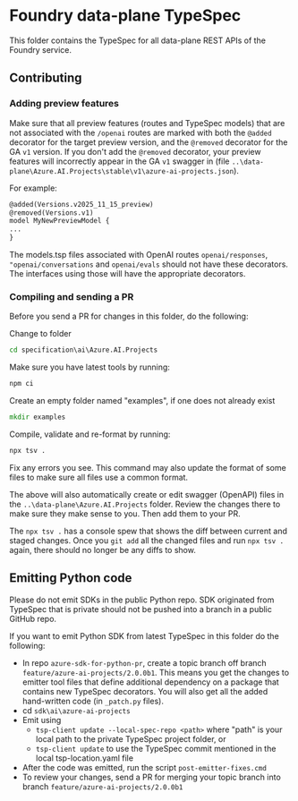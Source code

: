 # Foundry data-plane TypeSpec

This folder contains the TypeSpec for all data-plane REST APIs of the Foundry service.

## Contributing

### Adding preview features

Make sure that all preview features (routes and TypeSpec models) that are not associated with the `/openai` routes are marked with
both the `@added` decorator for the target preview version, and the `@removed`
decorator for the GA `v1` version. If you don't add the `@removed` decorator, your preview
features will incorrectly appear in the GA `v1` swagger in
(file `..\data-plane\Azure.AI.Projects\stable\v1\azure-ai-projects.json`).

For example:

```txt
@added(Versions.v2025_11_15_preview)
@removed(Versions.v1)
model MyNewPreviewModel {
...
}
```

The models.tsp files associated with OpenAI routes `openai/responses`, `"openai/conversations` and `openai/evals` should not have
these decorators. The interfaces using those will have the appropriate decorators.

### Compiling and sending a PR

Before you send a PR for changes in this folder, do the following:

Change to folder

```cmd
cd specification\ai\Azure.AI.Projects
```

Make sure you have latest tools by running:

```cmd
npm ci
```

Create an empty folder named "examples", if one does not already exist

```cmd
mkdir examples
```

Compile, validate and re-format by running:

```cmd
npx tsv .
```

Fix any errors you see. This command may also update the format
of some files to make sure all files use a common format.

The above will also automatically create or edit swagger (OpenAPI) files in the
`..\data-plane\Azure.AI.Projects` folder. Review the changes there to make
sure they make sense to you. Then add them to your PR.

The `npx tsv .` has a console spew that shows the diff between current and staged
changes. Once you `git add` all the changed files and run `npx tsv .` again, there should
no longer be any diffs to show.

## Emitting Python code

Please do not emit SDKs in the public Python repo. SDK originated from TypeSpec that is private should not be pushed into a branch in a public GitHub repo.

If you want to emit Python SDK from latest TypeSpec in this folder do the following:

- In repo `azure-sdk-for-python-pr`, create a topic branch off branch `feature/azure-ai-projects/2.0.0b1`. This means you get the changes to emitter tool files that define additional dependency on a package that contains new TypeSpec decorators. You will also get all the added hand-written code (in `_patch.py` files).
- cd `sdk\ai\azure-ai-projects`
- Emit using
  - `tsp-client update --local-spec-repo <path>` where "path" is your local path to the private TypeSpec project folder, or
  - `tsp-client update` to use the TypeSpec commit mentioned in the local tsp-location.yaml file
- After the code was emitted, run the script `post-emitter-fixes.cmd`
- To review your changes, send a PR for merging your topic branch into branch `feature/azure-ai-projects/2.0.0b1`

